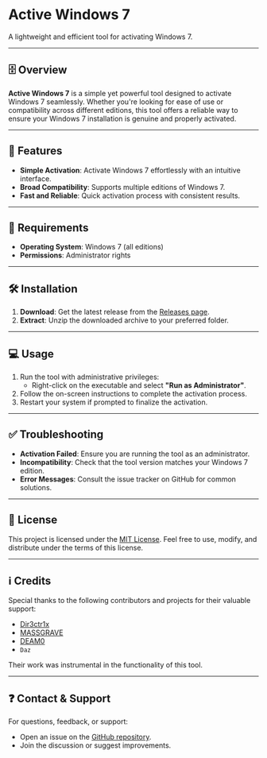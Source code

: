# Active Windows 7

A lightweight and efficient tool for activating Windows 7.

---

## 🗄 Overview

**Active Windows 7** is a simple yet powerful tool designed to activate Windows 7 seamlessly. Whether you're looking for ease of use or compatibility across different editions, this tool offers a reliable way to ensure your Windows 7 installation is genuine and properly activated.

---

## 💪 Features

- **Simple Activation**: Activate Windows 7 effortlessly with an intuitive interface.
- **Broad Compatibility**: Supports multiple editions of Windows 7.
- **Fast and Reliable**: Quick activation process with consistent results.

---

## 🧩 Requirements

- **Operating System**: Windows 7 (all editions)
- **Permissions**: Administrator rights

---

## 🛠️ Installation

1. **Download**: Get the latest release from the [Releases page](https://github.com/oop7/Active-windows7/releases).
2. **Extract**: Unzip the downloaded archive to your preferred folder.

---

## 💻 Usage

1. Run the tool with administrative privileges:
    - Right-click on the executable and select **"Run as Administrator"**.
2. Follow the on-screen instructions to complete the activation process.
3. Restart your system if prompted to finalize the activation.

---

## ✅ Troubleshooting

- **Activation Failed**: Ensure you are running the tool as an administrator.
- **Incompatibility**: Check that the tool version matches your Windows 7 edition.
- **Error Messages**: Consult the issue tracker on GitHub for common solutions.

---

## 📜 License

This project is licensed under the [MIT License](./LICENSE). Feel free to use, modify, and distribute under the terms of this license.

---

## ℹ️ Credits

Special thanks to the following contributors and projects for their valuable support:
- [Dir3ctr1x]( https://www.github.com/Dir3ctr1x/EzWindSLIC)
- [MASSGRAVE](https://github.com/massgravel/Microsoft-Activation-Scripts)
- [DEAM0](https://github.com/DEAM0/Windows-7-Activator)
- `Daz`

Their work was instrumental in the functionality of this tool.

---

## ❓ Contact & Support

For questions, feedback, or support:
- Open an issue on the [GitHub repository](https://github.com/oop7/Active-windows7/issues).
- Join the discussion or suggest improvements.
